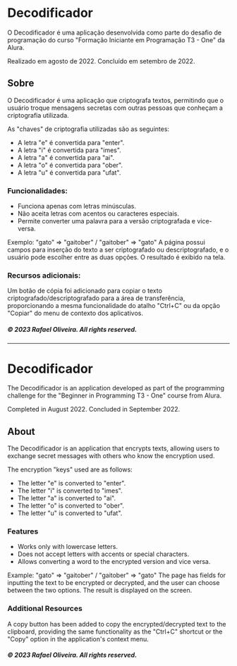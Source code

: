 # Decodificador

O Decodificador é uma aplicação desenvolvida como parte do desafio de programação do curso "Formação Iniciante em Programação T3 - One" da Alura.

Realizado em agosto de 2022.
Concluído em setembro de 2022.

## Sobre
O Decodificador é uma aplicação que criptografa textos, permitindo que o usuário troque mensagens secretas com outras pessoas que conheçam a criptografia utilizada.

As "chaves" de criptografia utilizadas são as seguintes:

+ A letra "e" é convertida para "enter".
+ A letra "i" é convertida para "imes".
+ A letra "a" é convertida para "ai".
+ A letra "o" é convertida para "ober".
+ A letra "u" é convertida para "ufat".

### Funcionalidades:

+ Funciona apenas com letras minúsculas.
+ Não aceita letras com acentos ou caracteres especiais.
+ Permite converter uma palavra para a versão criptografada e vice-versa.

Exemplo: "gato" => "gaitober" / "gaitober" => "gato"
A página possui campos para inserção do texto a ser criptografado ou descriptografado, e o usuário pode escolher entre as duas opções. O resultado é exibido na tela.

### Recursos adicionais:

Um botão de cópia foi adicionado para copiar o texto criptografado/descriptografado para a área de transferência, proporcionando a mesma funcionalidade do atalho "Ctrl+C" ou da opção "Copiar" do menu de contexto dos aplicativos.


##### © 2023 Rafael Oliveira. All rights reserved.

----------------

# Decodificador
The Decodificador is an application developed as part of the programming challenge for the "Beginner in Programming T3 - One" course from Alura.

Completed in August 2022.
Concluded in September 2022.

## About
The Decodificador is an application that encrypts texts, allowing users to exchange secret messages with others who know the encryption used.

The encryption "keys" used are as follows:

+ The letter "e" is converted to "enter".
+ The letter "i" is converted to "imes".
+ The letter "a" is converted to "ai".
+ The letter "o" is converted to "ober".
+ The letter "u" is converted to "ufat".

### Features
+ Works only with lowercase letters.
+ Does not accept letters with accents or special characters.
+ Allows converting a word to the encrypted version and vice versa.

Example: "gato" => "gaitober" / "gaitober" => "gato"
The page has fields for inputting the text to be encrypted or decrypted, and the user can choose between the two options. The result is displayed on the screen.

### Additional Resources
A copy button has been added to copy the encrypted/decrypted text to the clipboard, providing the same functionality as the "Ctrl+C" shortcut or the "Copy" option in the application's context menu.

##### © 2023 Rafael Oliveira. All rights reserved.
